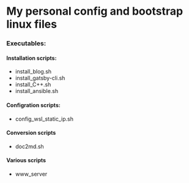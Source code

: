 # My personal config and bootstrap linux files

### Executables:

#### Installation scripts:

- install_blog.sh
- install_gatsby-cli.sh
- install_C++.sh
- install_ansible.sh

#### Configration scripts:

- config_wsl_static_ip.sh

#### Conversion scripts

- doc2md.sh

#### Various scripts

- www_server


